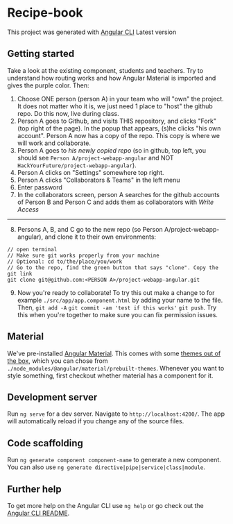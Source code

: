 # Recipe-book
This project was generated with [Angular CLI](https://github.com/angular/angular-cli) Latest version

## Getting started
Take a look at the existing component, students and teachers. Try to understand how routing works and how Angular Material is imported and gives the purple color. Then:

1) Choose ONE person (person A) in your team who will "own" the project. It does not matter who it is, we just need 1 place to "host" the github repo. Do this now, live during class.
2) Person A goes to Github, and visits THIS repository, and clicks "Fork" (top right of the page). In the popup that appears, (s)he clicks "his own account". Person A now has a copy of the repo. This copy is where we will work and collaborate.
3) Person A goes to _his newly copied repo_ (so in github, top left, you should see `Person A/project-webapp-angular` and NOT `HackYourFuture/project-webapp-angular`).
4) Person A clicks on "Settings" somewhere top right. 
5) Person A clicks "Collaborators & Teams" in the left menu
6) Enter password
7) In the collaborators screen, person A searches for the github accounts of Person B and Person C and adds them as collaborators with *Write Access*
---
8) Persons A, B, and C go to the new repo (so Person A/project-webapp-angular), and clone it to their own environments:
```
// open terminal
// Make sure git works properly from your machine
// Optional: cd to/the/place/you/work
// Go to the repo, find the green button that says "clone". Copy the git link
git clone git@github.com:<PERSON A>/project-webapp-angular.git
```

9) Now you're ready to collaborate! To try this out make a change to for example `./src/app/app.component.html` by adding your name to the file. Then, `git add -A` `git commit -am 'test if this works'` `git push`. Try this when you're together to make sure you can fix permission issues. 


## Material
We've pre-installed [Angular Material](https://material.angular.io/). This comes with some [themes out of the box](https://material.angular.io/guide/theming), which you can chose from `./node_modules/@angular/material/prebuilt-themes`. Whenever you want to style something, first checkout whether material has a component for it.

## Development server

Run `ng serve` for a dev server. Navigate to `http://localhost:4200/`. The app will automatically reload if you change any of the source files.

## Code scaffolding

Run `ng generate component component-name` to generate a new component. You can also use `ng generate directive|pipe|service|class|module`.

## Further help

To get more help on the Angular CLI use `ng help` or go check out the [Angular CLI README](https://github.com/angular/angular-cli/blob/master/README.md).
